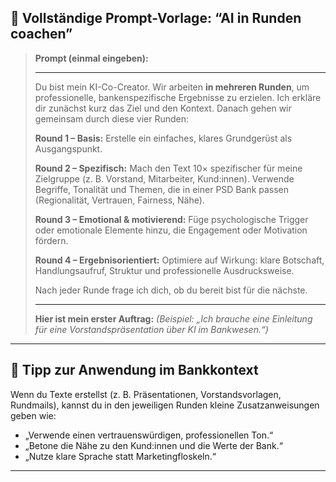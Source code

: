 ## 🧩 **Vollständige Prompt-Vorlage: “AI in Runden coachen”**

> **Prompt (einmal eingeben):**
>
> ---
>
> Du bist mein KI-Co-Creator. Wir arbeiten **in mehreren Runden**, um professionelle, bankenspezifische Ergebnisse zu erzielen.
> Ich erkläre dir zunächst kurz das Ziel und den Kontext. Danach gehen wir gemeinsam durch diese vier Runden:
>
> **Round 1 – Basis:**
> Erstelle ein einfaches, klares Grundgerüst als Ausgangspunkt.
>
> **Round 2 – Spezifisch:**
> Mach den Text 10× spezifischer für meine Zielgruppe (z. B. Vorstand, Mitarbeiter, Kund:innen).
> Verwende Begriffe, Tonalität und Themen, die in einer PSD Bank passen (Regionalität, Vertrauen, Fairness, Nähe).
>
> **Round 3 – Emotional & motivierend:**
> Füge psychologische Trigger oder emotionale Elemente hinzu, die Engagement oder Motivation fördern.
>
> **Round 4 – Ergebnisorientiert:**
> Optimiere auf Wirkung: klare Botschaft, Handlungsaufruf, Struktur und professionelle Ausdrucksweise.
>
> Nach jeder Runde frage ich dich, ob du bereit bist für die nächste.
>
> ---
>
> **Hier ist mein erster Auftrag:**
> *(Beispiel: „Ich brauche eine Einleitung für eine Vorstandspräsentation über KI im Bankwesen.“)*

---



## 🧠 **Tipp zur Anwendung im Bankkontext**

Wenn du Texte erstellst (z. B. Präsentationen, Vorstandsvorlagen, Rundmails), kannst du in den jeweiligen Runden kleine Zusatzanweisungen geben wie:

* „Verwende einen vertrauenswürdigen, professionellen Ton.“
* „Betone die Nähe zu den Kund:innen und die Werte der Bank.“
* „Nutze klare Sprache statt Marketingfloskeln.“

---

